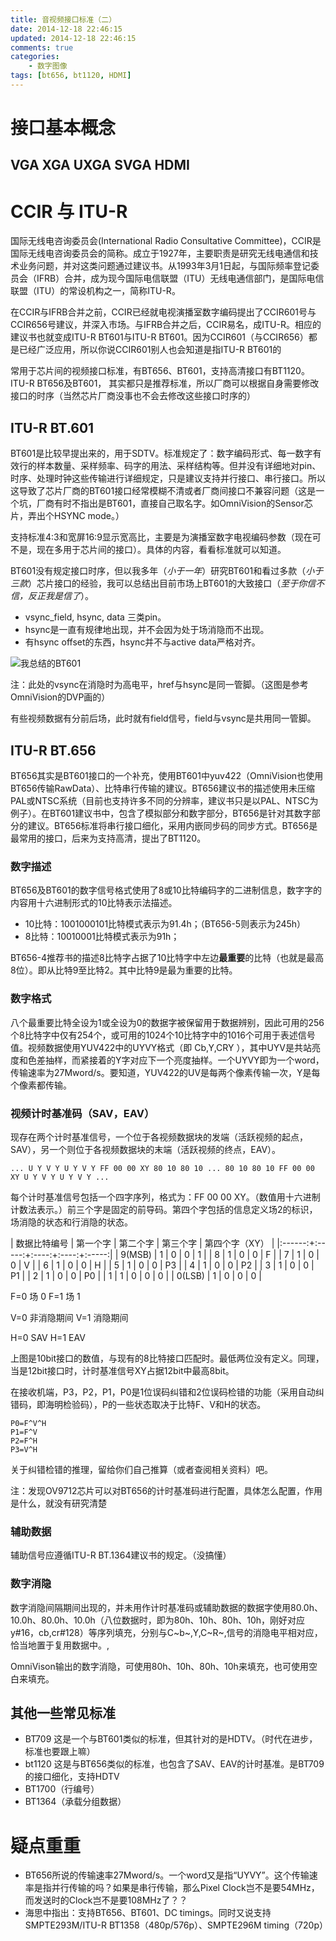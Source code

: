 ```yaml
---
title: 音视频接口标准（二）
date: 2014-12-18 22:46:15
updated: 2014-12-18 22:46:15
comments: true
categories:
    - 数字图像
tags: [bt656, bt1120, HDMI]
---
```



接口基本概念
==============

VGA XGA UXGA SVGA HDMI
--------------

CCIR 与 ITU-R
==============

国际无线电咨询委员会(International Radio Consultative Committee)，CCIR是国际无线电咨询委员会的简称。成立于1927年，主要职责是研究无线电通信和技术业务问题，并对这类问题通过建议书。从1993年3月1日起，与国际频率登记委员会（IFRB）合并，成为现今国际电信联盟（ITU）无线电通信部门，是国际电信联盟（ITU）的常设机构之一，简称ITU-R。

在CCIR与IFRB合并之前，CCIR已经就电视演播室数字编码提出了CCIR601号与CCIR656号建议，并深入市场。与IFRB合并之后，CCIR易名，成ITU-R。相应的建议书也就变成ITU-R BT601与ITU-R BT601。因为CCIR601（与CCIR656）都是已经广泛应用，所以你说CCIR601别人也会知道是指ITU-R BT601的

常用于芯片间的视频接口标准，有BT656、BT601，支持高清接口有BT1120。ITU-R BT656及BT601， 其实都只是推荐标准，所以厂商可以根据自身需要修改接口的时序（当然芯片厂商没事也不会去修改这些接口时序的）


ITU-R BT.601
--------------
BT601是比较早提出来的，用于SDTV。标准规定了：数字编码形式、每一数字有效行的样本数量、采样频率、码字的用法、采样结构等。但并没有详细地对pin、时序、处理时钟这些传输进行详细规定，只是建议支持并行接口、串行接口。所以这导致了芯片厂商的BT601接口经常模糊不清或者厂商间接口不兼容问题（这是一个坑，厂商有时不指出是BT601，直接自己取名字。如OmniVision的Sensor芯片，弄出个HSYNC mode。）

支持标准4:3和宽屏16:9显示宽高比，主要是为演播室数字电视编码参数（现在可不是，现在多用于芯片间的接口）。具体的内容，看看标准就可以知道。

BT601没有规定接口时序，但以我多年（*小于一年*）研究BT601和看过多款（*小于三款*）芯片接口的经验，我可以总结出目前市场上BT601的大致接口（*至于你信不信，反正我是信了*）。

* vsync_field, hsync, data 三类pin。
* hsync是一直有规律地出现，并不会因为处于场消隐而不出现。
* 有hsync offset的东西，hsync并不与active data严格对齐。

![我总结的BT601](../images/vi-BT601.png)

注：此处的vsync在消隐时为高电平，href与hsync是同一管脚。（这图是参考OmniVision的DVP画的）

有些视频数据有分前后场，此时就有field信号，field与vsync是共用同一管脚。

ITU-R BT.656
--------------

BT656其实是BT601接口的一个补充，使用BT601中yuv422（OmniVision也使用BT656传输RawData）、比特串行传输的建议。BT656建议书的描述使用未压缩PAL或NTSC系统（目前也支持许多不同的分辨率，建议书只是以PAL、NTSC为例子）。在BT601建议书中，包含了模拟部分和数字部分，BT656是针对其数字部分的建议。BT656标准将串行接口细化，采用内嵌同步码的同步方式。BT656是最常用的接口，后来为支持高清，提出了BT1120。

### 数字描述
BT656及BT601的数字信号格式使用了8或10比特编码字的二进制信息，数字字的内容用十六进制形式的10比特表示法描述。

* 10比特：1001000101比特模式表示为91.4h；（BT656-5则表示为245h）
* 8比特：10010001比特模式表示为91h；

BT656-4推荐书的描述8比特字占据了10比特字中左边**最重要**的比特（也就是最高8位）。即从比特9至比特2。其中比特9是最为重要的比特。

### 数字格式
八个最重要比特全设为1或全设为0的数据字被保留用于数据辨别，因此可用的256个8比特字中仅有254个，或可用的1024个10比特字中的1016个可用于表述信号值。视频数据使用YUV422中的UYVY格式（即 Cb,Y,CRY ），其中UYV是共站亮度和色差抽样，而紧接着的Y字对应下一个亮度抽样。一个UYVY即为一个word，传输速率为27Mword/s。要知道，YUV422的UV是每两个像素传输一次，Y是每个像素都传输。

### 视频计时基准码（SAV，EAV）
现存在两个计时基准信号，一个位于各视频数据块的发端（活跃视频的起点，SAV），另一个则位于各视频数据块的末端（活跃视频的终点，EAV）。

    ... U Y V Y U Y V Y FF 00 00 XY 80 10 80 10 ... 80 10 80 10 FF 00 00 XY U Y V Y U Y V Y ...

每个计时基准信号包括一个四字序列，格式为：FF 00 00 XY。（数值用十六进制计数法表示。）前三个字是固定的前导码。第四个字包括的信息定义场2的标识，场消隐的状态和行消隐的状态。

| 数据比特编号    | 第一个字   | 第二个字  | 第三个字  | 第四个字（XY）   |
|:------:+:-----:+:----:+:----:+:-----:|
|  9(MSB)   |  1  | 0  | 0  |  1  |
|  8   |  1  | 0  | 0  |  F  |
|  7   |  1  | 0  | 0  |  V  |
|  6   |  1  | 0  | 0  |  H  |
|  5   |  1  | 0  | 0  |  P3  |
|  4   |  1  | 0  | 0  |  P2  |
|  3   |  1  | 0  | 0  |  P1  |
|  2   |  1  | 0  | 0  |  P0  |
|  1   |  1  | 0  | 0  |  0  |
|  0(LSB)   |  1  | 0  | 0  |  0  |

F=0 场 0
F=1 场 1

V=0 非消隐期间
V=1 消隐期间

H=0 SAV
H=1 EAV

上图是10bit接口的数值，与现有的8比特接口匹配时。最低两位没有定义。同理，当是12bit接口时，计时基准信号XY占据12bit中最高8bit。

在接收机端，P3，P2，P1，P0是1位误码纠错和2位误码检错的功能（采用自动纠错码，即海明检验码），P的一些状态取决于比特F、V和H的状态。

    P0=F^V^H
    P1=F^V
    P2=F^H
    P3=V^H

关于纠错检错的推理，留给你们自己推算（或者查阅相关资料）吧。

注：发现OV9712芯片可以对BT656的计时基准码进行配置，具体怎么配置，作用是什么，就没有研究清楚

### 辅助数据
辅助信号应遵循ITU-R BT.1364建议书的规定。（没搞懂）

### 数字消隐
数字消隐间隔期间出现的，并未用作计时基准码或辅助数据的数据字使用80.0h、10.0h、80.0h、10.0h（八位数据时，即为80h、10h、80h、10h，刚好对应y#16，cb,cr#128）等序列填充，分别与C~b~,Y,C~R~,信号的消隐电平相对应，恰当地置于复用数据中。,

OmniVison输出的数字消隐，可使用80h、10h、80h、10h来填充，也可使用空白来填充。


其他一些常见标准
--------------

* BT709 这是一个与BT601类似的标准，但其针对的是HDTV。（时代在进步，标准也要跟上嘛）
* bt1120 这是与BT656类似的标准，也包含了SAV、EAV的计时基准。是BT709的接口细化，支持HDTV
* BT1700（行编号）
* BT1364（承载分组数据）


疑点重重
==============

* BT656所说的传输速率27Mword/s。一个word又是指“UYVY”。这个传输速率是指并行传输的吗？如果是串行传输，那么Pixel Clock岂不是要54MHz，而发送时的Clock岂不是要108MHz了？？
* 海思中指出：支持BT656、BT601、DC timings。同时又说支持SMPTE293M/ITU-R BT1358（480p/576p）、SMPTE296M timing（720p）
